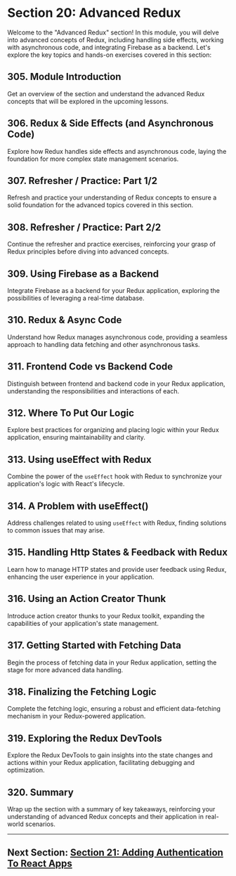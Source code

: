 # Section 20: Advanced Redux

Welcome to the "Advanced Redux" section! In this module, you will delve into advanced concepts of Redux, including handling side effects, working with asynchronous code, and integrating Firebase as a backend. Let's explore the key topics and hands-on exercises covered in this section:

## 305. Module Introduction

Get an overview of the section and understand the advanced Redux concepts that will be explored in the upcoming lessons.

## 306. Redux & Side Effects (and Asynchronous Code)

Explore how Redux handles side effects and asynchronous code, laying the foundation for more complex state management scenarios.

## 307. Refresher / Practice: Part 1/2

Refresh and practice your understanding of Redux concepts to ensure a solid foundation for the advanced topics covered in this section.

## 308. Refresher / Practice: Part 2/2

Continue the refresher and practice exercises, reinforcing your grasp of Redux principles before diving into advanced concepts.

## 309. Using Firebase as a Backend

Integrate Firebase as a backend for your Redux application, exploring the possibilities of leveraging a real-time database.

## 310. Redux & Async Code

Understand how Redux manages asynchronous code, providing a seamless approach to handling data fetching and other asynchronous tasks.

## 311. Frontend Code vs Backend Code

Distinguish between frontend and backend code in your Redux application, understanding the responsibilities and interactions of each.

## 312. Where To Put Our Logic

Explore best practices for organizing and placing logic within your Redux application, ensuring maintainability and clarity.

## 313. Using useEffect with Redux

Combine the power of the `useEffect` hook with Redux to synchronize your application's logic with React's lifecycle.

## 314. A Problem with useEffect()

Address challenges related to using `useEffect` with Redux, finding solutions to common issues that may arise.

## 315. Handling Http States & Feedback with Redux

Learn how to manage HTTP states and provide user feedback using Redux, enhancing the user experience in your application.

## 316. Using an Action Creator Thunk

Introduce action creator thunks to your Redux toolkit, expanding the capabilities of your application's state management.

## 317. Getting Started with Fetching Data

Begin the process of fetching data in your Redux application, setting the stage for more advanced data handling.

## 318. Finalizing the Fetching Logic

Complete the fetching logic, ensuring a robust and efficient data-fetching mechanism in your Redux-powered application.

## 319. Exploring the Redux DevTools

Explore the Redux DevTools to gain insights into the state changes and actions within your Redux application, facilitating debugging and optimization.

## 320. Summary

Wrap up the section with a summary of key takeaways, reinforcing your understanding of advanced Redux concepts and their application in real-world scenarios.

---

## Next Section: [Section 21: Adding Authentication To React Apps](/Section21-adding-authentication-to-react-apps)
